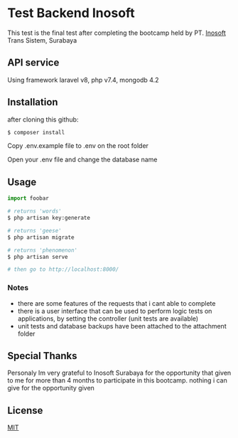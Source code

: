 # Test Backend Inosoft

This test is the final test after completing the bootcamp held by PT. [Inosoft](https://inosoftweb.com/) Trans Sistem, Surabaya 

## API service
Using framework laravel v8, php v7.4, mongodb 4.2

## Installation
after cloning this github:
```bash
$ composer install
```
Copy .env.example file to .env on the root folder

Open your .env file and change the database name

## Usage

```python
import foobar

# returns 'words'
$ php artisan key:generate

# returns 'geese'
$ php artisan migrate

# returns 'phenomenon'
$ php artisan serve

# then go to http://localhost:8000/
```
### Notes
- there are some features of the requests that i cant able to complete
- there is a user interface that can be used to perform logic tests on applications, by setting the controller (unit tests are available)
- unit tests and database backups have been attached to the attachment folder

## Special Thanks
Personaly Im very grateful to Inosoft Surabaya for the opportunity that given to me for more than 4 months to participate in this bootcamp.
nothing i can give for the opportunity given 

## License
[MIT](https://choosealicense.com/licenses/mit/)

